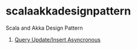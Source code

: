 # scalaakkadesignpattern
Scala and Akka Design Pattern

1. [Query Update/Insert Asyncronous](https://github.com/asethia/scalaakkadesignpattern/blob/master/queryupdate.md)
